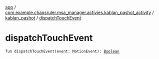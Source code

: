 [app](../../index.md) / [com.example.chaosruler.msa_manager.activies.kablan_pashot_activity](../index.md) / [kablan_pashot](index.md) / [dispatchTouchEvent](.)

# dispatchTouchEvent

`fun dispatchTouchEvent(event: MotionEvent): `[`Boolean`](https://kotlinlang.org/api/latest/jvm/stdlib/kotlin/-boolean/index.html)